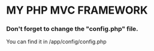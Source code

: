 <h1> MY PHP MVC FRAMEWORK </h1>

<h3>Don't forget to change the "config.php" file.</h3>
<p> You can find it in /app/config/config.php </p>
